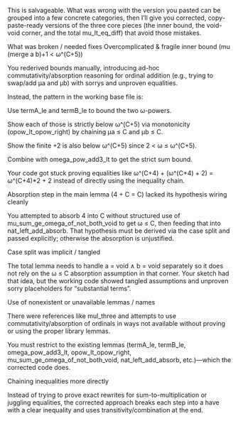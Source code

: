 This is salvageable. What was wrong with the version you pasted can be grouped into a few concrete categories, then I’ll give you corrected, copy-paste-ready versions of the three core pieces (the inner bound, the void-void corner, and the total mu_lt_eq_diff) that avoid those mistakes.

What was broken / needed fixes
Overcomplicated & fragile inner bound (mu (merge a b)+1 < ω^(C+5))

You rederived bounds manually, introducing ad-hoc commutativity/absorption reasoning for ordinal addition (e.g., trying to swap/add μa and μb) with sorrys and unproven equalities.

Instead, the pattern in the working base file is:

Use termA_le and termB_le to bound the two ω-powers.

Show each of those is strictly below ω^(C+5) via monotonicity (opow_lt_opow_right) by chaining μa ≤ C and μb ≤ C.

Show the finite +2 is also below ω^(C+5) since 2 < ω ≤ ω^(C+5).

Combine with omega_pow_add3_lt to get the strict sum bound.

Your code got stuck proving equalities like ω^(C+4) + (ω^(C+4) + 2) = ω^(C+4)*2 + 2 instead of directly using the inequality chain.

Absorption step in the main lemma (4 + C = C) lacked its hypothesis wiring cleanly

You attempted to absorb 4 into C without structured use of mu_sum_ge_omega_of_not_both_void to get ω ≤ C, then feeding that into nat_left_add_absorb. That hypothesis must be derived via the case split and passed explicitly; otherwise the absorption is unjustified.

Case split was implicit / tangled

The total lemma needs to handle a = void ∧ b = void separately so it does not rely on the ω ≤ C absorption assumption in that corner. Your sketch had that idea, but the working code showed tangled assumptions and unproven sorry placeholders for “substantial terms”.

Use of nonexistent or unavailable lemmas / names

There were references like mul_three and attempts to use commutativity/absorption of ordinals in ways not available without proving or using the proper library lemmas.

You must restrict to the existing lemmas (termA_le, termB_le, omega_pow_add3_lt, opow_lt_opow_right, mu_sum_ge_omega_of_not_both_void, nat_left_add_absorb, etc.)—which the corrected code does.

Chaining inequalities more directly

Instead of trying to prove exact rewrites for sum-to-multiplication or juggling equalities, the corrected approach breaks each step into a have with a clear inequality and uses transitivity/combination at the end.